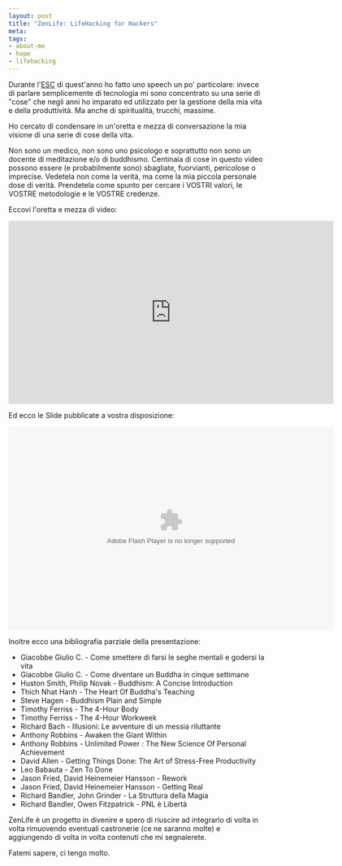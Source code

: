 ```yaml
--- 
layout: post
title: "ZenLife: LifeHacking for Hackers"
meta: 
tags: 
- about-me
- hope
- lifehacking
---
```

Durante l'[ESC][1] di quest'anno ho fatto uno speech un po' particolare: invece di parlare semplicemente di tecnologia mi sono concentrato su una serie di "cose" che negli anni ho imparato ed utilizzato per la gestione della mia vita e della produttività. Ma anche di spiritualità, trucchi, massime.  

Ho cercato di condensare in un'oretta e mezza di conversazione la mia visione di una serie di cose della vita.  
  
Non sono un medico, non sono uno psicologo e soprattutto non sono un docente di meditazione e/o di buddhismo. Centinaia di cose in questo video possono essere (e probabilmente sono) sbagliate, fuorvianti, pericolose o imprecise. Vedetela non come la verità, ma come la mia piccola personale dose di verità. Prendetela come spunto per cercare i VOSTRI valori, le VOSTRE metodologie e le VOSTRE credenze.  
  
Eccovi l'oretta e mezza di video:  
  
<iframe width="640" height="360" src="http://www.youtube-nocookie.com/embed/EaIG46nClqs?hd=1" frameborder="0"></iframe>

Ed ecco le Slide pubblicate a vostra disposizione:  

<object id="__sse9469430" width="640" height="400"><param name="movie" value="http://static.slidesharecdn.com/swf/ssplayer2.swf?doc=matteoflora-zenlifelifehackingforhackers-110929045129-phpapp02&stripped_title=matteo-flora-zen-life-lifehacking-for-hackers&userName=lastknight" /><param name="allowFullScreen" value="true"/><param name="allowScriptAccess" value="always"/><embed name="__sse9469430" src="http://static.slidesharecdn.com/swf/ssplayer2.swf?doc=matteoflora-zenlifelifehackingforhackers-110929045129-phpapp02&stripped_title=matteo-flora-zen-life-lifehacking-for-hackers&userName=lastknight" type="application/x-shockwave-flash" allowscriptaccess="always" allowfullscreen="true" width="640" height="400"></embed></object>

Inoltre ecco una bibliografia parziale della presentazione:  
  
* Giacobbe Giulio C. - Come smettere di farsi le seghe mentali e godersi la vita
* Giacobbe Giulio C. - Come diventare un Buddha in cinque settimane
* Huston Smith, Philip Novak - Buddhism: A Concise Introduction 
* Thich Nhat Hanh - The Heart Of Buddha's Teaching 
* Steve Hagen - Buddhism Plain and Simple
* Timothy Ferriss - The 4-Hour Body
* Timothy Ferriss - The 4-Hour Workweek
* Richard Bach -  Illusioni: Le avventure di un messia riluttante
* Anthony Robbins - Awaken the Giant Within 
* Anthony Robbins - Unlimited Power : The New Science Of Personal Achievement
* David Allen - Getting Things Done: The Art of Stress-Free Productivity
* Leo Babauta - Zen To Done 
* Jason Fried, David Heinemeier Hansson - Rework 
* Jason Fried, David Heinemeier Hansson - Getting Real 
* Richard Bandler, John Grinder - La Struttura della Magia
* Richard Bandler, Owen Fitzpatrick - PNL è Libertà

ZenLife è un progetto in divenire e spero di riuscire ad integrarlo di volta in volta rimuovendo eventuali castronerie (ce ne saranno molte) e aggiungendo di volta in volta contenuti che mi segnalerete.

Fatemi sapere, ci tengo molto.


[1]: http://endsummercamp.org

